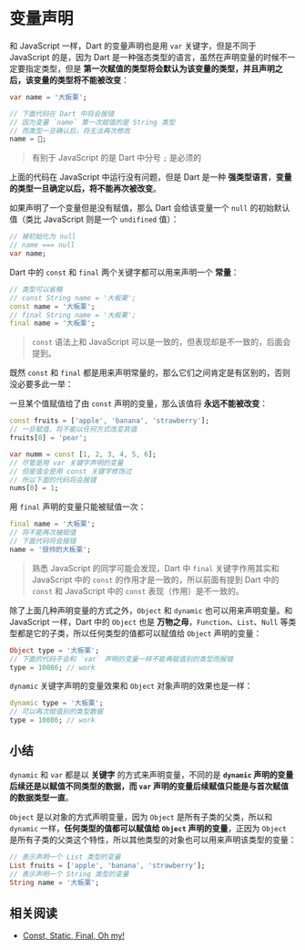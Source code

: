 # 变量声明

和 JavaScript 一样，Dart 的变量声明也是用 `var` 关键字，但是不同于 JavaScript 的是，因为 Dart 是一种强态类型的语言，虽然在声明变量的时候不一定要指定类型，但是 **第一次赋值的类型将会默认为该变量的类型，并且声明之后，该变量的类型将不能被改变**：

```dart
var name = '大板栗';

// 下面代码在 Dart 中将会报错
// 因为变量 `name` 第一次赋值的是 String 类型
// 而类型一旦确认后，将无法再次修改
name = 🌰;
```

> 有别于 JavaScript 的是 Dart 中分号 `;` 是必须的

上面的代码在 JavaScript 中运行没有问题，但是 Dart 是一种 **强类型语言**，**变量的类型一旦确定以后，将不能再次被改变**。

如果声明了一个变量但是没有赋值，那么 Dart 会给该变量一个 `null` 的初始默认值（类比 JavaScript 则是一个 `undifined` 值）：

```dart
// 被初始化为 null
// name === null
var name;
```

Dart 中的 `const` 和 `final` 两个关键字都可以用来声明一个 **常量**：

```dart
// 类型可以省略
// const String name = '大板栗';
const name = '大板栗';
// final String name = '大板栗';
final name = '大板栗';
```

> `const` 语法上和 JavaScript 可以是一致的，但表现却是不一致的，后面会提到。

既然 `const` 和 `final` 都是用来声明常量的，那么它们之间肯定是有区别的，否则没必要多此一举：

一旦某个值赋值给了由 `const` 声明的变量，那么该值将 **永远不能被改变**：

```dart
const fruits = ['apple', 'banana', 'strawberry'];
// 一旦赋值，将不能以任何方式改变其值
fruits[0] = 'pear';

var numm = const [1, 2, 3, 4, 5, 6];
// 尽管是用 var 关键字声明的变量
// 但是值全是用 const 关键字修饰过
// 所以下面的代码将会报错
nums[0] = 1;
```

<!-- `const` 不仅是用来定义常量的，也可以定义构造函数为 `const` 类型，被 `const` 定义的构造函数所创建的对象是 **不可变** 的：

```dart
const List fruits = ['apple', 'banana', 'strawberry'];
var fruits = const List();
``` -->

用 `final` 声明的变量只能被赋值一次：

```dart
final name = '大板栗';
// 将不能再次被赋值
// 下面代码将会报错
name = '很帅的大板栗';
```

> 熟悉 JavaScript 的同学可能会发现，Dart 中 `final` 关键字作用其实和 JavaScript 中的 `const` 的作用才是一致的，所以前面有提到 Dart 中的 `const` 和 JavaScript 中的 `const` 表现（作用）是不一致的。

除了上面几种声明变量的方式之外，`Object` 和 `dynamic` 也可以用来声明变量。和 JavaScript 一样，Dart 中的 `Object` 也是 **万物之母**，`Function`、`List`、`Null` 等类型都是它的子类，所以任何类型的值都可以赋值给 `Object` 声明的变量：

```dart
Object type = '大板栗';
// 下面的代码不会和 `var` 声明的变量一样不能再赋值别的类型而报错
type = 10086; // work
```

`dynamic` 关键字声明的变量效果和 `Object` 对象声明的效果也是一样：

```dart
dynamic type = '大板栗';
// 可以再次赋值别的类型数据
type = 10086; // work
```

## 小结

`dynamic` 和 `var` 都是以 **关键字** 的方式来声明变量，不同的是 **`dynamic` 声明的变量后续还是以赋值不同类型的数据，而 `var` 声明的变量后续赋值只能是与首次赋值的数据类型一直**。

`Object` 是以对象的方式声明变量，因为 `Object` 是所有子类的父类，所以和 `dynamic` 一样，**任何类型的值都可以赋值给 `Object` 声明的变量**，正因为 `Object` 是所有子类的父类这个特性，所以其他类型的对象也可以用来声明该类型的变量：

```dart
// 表示声明一个 List 类型的变量
List fruits = ['apple', 'banana', 'strawberry'];
// 表示声明一个 String 类型的变量
String name = '大板栗';
```

## 相关阅读

- [Const, Static, Final, Oh my!](https://news.dartlang.org/2012/06/const-static-final-oh-my.html)